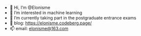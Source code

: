 - 👋 Hi, I’m @Elonisme
- 👀 I’m interested in machine learning
- 🌱 I’m currently taking part in the postgraduate entrance exams
- 💞️ blog: https://elonisme.codeberg.page/
- 📫 email: elonisme@163.com

<!---
Elonisme/Elonisme is a ✨ special ✨ repository because its `README.md` (this file) appears on your GitHub profile.
You can click the Preview link to take a look at your changes.
--->
